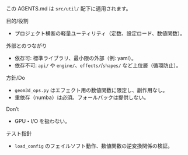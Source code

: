 この AGENTS.md は `src/util/` 配下に適用されます。

目的/役割
- プロジェクト横断の軽量ユーティリティ（定数、設定ロード、数値関数）。

外部とのつながり
- 依存可: 標準ライブラリ、最小限の外部（例: yaml）。
- 依存不可: `api/` や `engine/`、`effects/`/`shapes/` など上位層（循環防止）。

方針/Do
- `geom3d_ops.py` はエフェクト用の数値関数に限定し、副作用なし。
- 重依存（numba）は必須。フォールバックは提供しない。

Don’t
- GPU・I/O を扱わない。

テスト指針
- `load_config` のフェイルソフト動作、数値関数の逆変換関係の検証。
